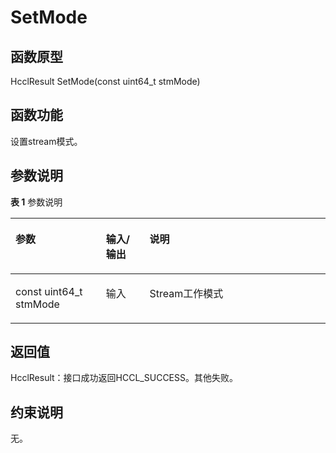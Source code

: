 # SetMode 

## 函数原型<a name="zh-cn_topic_0000001963694621_section378mcpsimp"></a>

HcclResult SetMode\(const uint64\_t stmMode\)

## 函数功能<a name="zh-cn_topic_0000001963694621_section381mcpsimp"></a>

设置stream模式。

## 参数说明<a name="zh-cn_topic_0000001963694621_section384mcpsimp"></a>

**表 1**  参数说明

<a name="zh-cn_topic_0000001963694621_table386mcpsimp"></a>
<table><thead align="left"><tr id="zh-cn_topic_0000001963694621_row393mcpsimp"><th class="cellrowborder" valign="top" width="28.71287128712871%" id="mcps1.2.4.1.1"><p id="zh-cn_topic_0000001963694621_p395mcpsimp"><a name="zh-cn_topic_0000001963694621_p395mcpsimp"></a><a name="zh-cn_topic_0000001963694621_p395mcpsimp"></a>参数</p>
</th>
<th class="cellrowborder" valign="top" width="13.861386138613863%" id="mcps1.2.4.1.2"><p id="zh-cn_topic_0000001963694621_p397mcpsimp"><a name="zh-cn_topic_0000001963694621_p397mcpsimp"></a><a name="zh-cn_topic_0000001963694621_p397mcpsimp"></a>输入/输出</p>
</th>
<th class="cellrowborder" valign="top" width="57.42574257425742%" id="mcps1.2.4.1.3"><p id="zh-cn_topic_0000001963694621_p399mcpsimp"><a name="zh-cn_topic_0000001963694621_p399mcpsimp"></a><a name="zh-cn_topic_0000001963694621_p399mcpsimp"></a>说明</p>
</th>
</tr>
</thead>
<tbody><tr id="zh-cn_topic_0000001963694621_row401mcpsimp"><td class="cellrowborder" valign="top" width="28.71287128712871%" headers="mcps1.2.4.1.1 "><p id="zh-cn_topic_0000001963694621_p403mcpsimp"><a name="zh-cn_topic_0000001963694621_p403mcpsimp"></a><a name="zh-cn_topic_0000001963694621_p403mcpsimp"></a>const uint64_t stmMode</p>
</td>
<td class="cellrowborder" valign="top" width="13.861386138613863%" headers="mcps1.2.4.1.2 "><p id="zh-cn_topic_0000001963694621_p405mcpsimp"><a name="zh-cn_topic_0000001963694621_p405mcpsimp"></a><a name="zh-cn_topic_0000001963694621_p405mcpsimp"></a>输入</p>
</td>
<td class="cellrowborder" valign="top" width="57.42574257425742%" headers="mcps1.2.4.1.3 "><p id="zh-cn_topic_0000001963694621_p407mcpsimp"><a name="zh-cn_topic_0000001963694621_p407mcpsimp"></a><a name="zh-cn_topic_0000001963694621_p407mcpsimp"></a>Stream工作模式</p>
</td>
</tr>
</tbody>
</table>

## 返回值<a name="zh-cn_topic_0000001963694621_section408mcpsimp"></a>

HcclResult：接口成功返回HCCL\_SUCCESS。其他失败。

## 约束说明<a name="zh-cn_topic_0000001963694621_section411mcpsimp"></a>

无。

